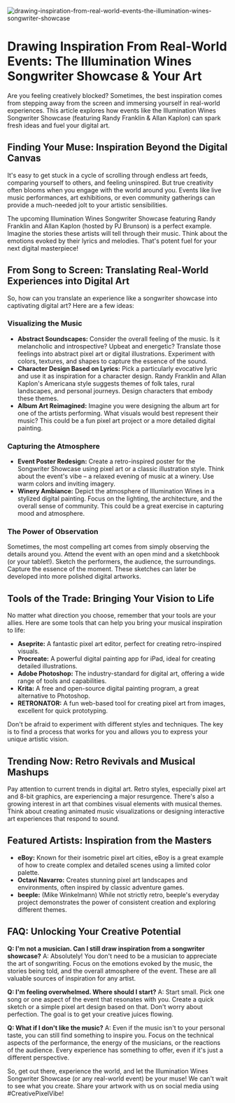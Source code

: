 ![drawing-inspiration-from-real-world-events-the-illumination-wines-songwriter-showcase](https://images.pexels.com/photos/6510337/pexels-photo-6510337.jpeg?auto=compress&cs=tinysrgb&fit=crop&h=627&w=1200)

# Drawing Inspiration From Real-World Events: The Illumination Wines Songwriter Showcase & Your Art

Are you feeling creatively blocked? Sometimes, the best inspiration comes from stepping away from the screen and immersing yourself in real-world experiences. This article explores how events like the Illumination Wines Songwriter Showcase (featuring Randy Franklin & Allan Kaplon) can spark fresh ideas and fuel your digital art.

## Finding Your Muse: Inspiration Beyond the Digital Canvas

It's easy to get stuck in a cycle of scrolling through endless art feeds, comparing yourself to others, and feeling uninspired. But true creativity often blooms when you engage with the world around you. Events like live music performances, art exhibitions, or even community gatherings can provide a much-needed jolt to your artistic sensibilities.

The upcoming Illumination Wines Songwriter Showcase featuring Randy Franklin and Allan Kaplon (hosted by PJ Brunson) is a perfect example.  Imagine the stories these artists will tell through their music. Think about the emotions evoked by their lyrics and melodies.  That's potent fuel for your next digital masterpiece!

## From Song to Screen: Translating Real-World Experiences into Digital Art

So, how can you translate an experience like a songwriter showcase into captivating digital art? Here are a few ideas:

### Visualizing the Music

*   **Abstract Soundscapes:**  Consider the overall feeling of the music. Is it melancholic and introspective? Upbeat and energetic? Translate those feelings into abstract pixel art or digital illustrations. Experiment with colors, textures, and shapes to capture the essence of the sound.
*   **Character Design Based on Lyrics:** Pick a particularly evocative lyric and use it as inspiration for a character design.  Randy Franklin and Allan Kaplon's Americana style suggests themes of folk tales, rural landscapes, and personal journeys. Design characters that embody these themes.
*   **Album Art Reimagined:** Imagine you were designing the album art for one of the artists performing. What visuals would best represent their music? This could be a fun pixel art project or a more detailed digital painting.

### Capturing the Atmosphere

*   **Event Poster Redesign:** Create a retro-inspired poster for the Songwriter Showcase using pixel art or a classic illustration style. Think about the event's vibe – a relaxed evening of music at a winery. Use warm colors and inviting imagery.
*   **Winery Ambiance:** Depict the atmosphere of Illumination Wines in a stylized digital painting. Focus on the lighting, the architecture, and the overall sense of community. This could be a great exercise in capturing mood and atmosphere.

### The Power of Observation

Sometimes, the most compelling art comes from simply observing the details around you. Attend the event with an open mind and a sketchbook (or your tablet!).  Sketch the performers, the audience, the surroundings.  Capture the essence of the moment.  These sketches can later be developed into more polished digital artworks.

## Tools of the Trade: Bringing Your Vision to Life

No matter what direction you choose, remember that your tools are your allies. Here are some tools that can help you bring your musical inspiration to life:

*   **Aseprite:** A fantastic pixel art editor, perfect for creating retro-inspired visuals.
*   **Procreate:** A powerful digital painting app for iPad, ideal for creating detailed illustrations.
*   **Adobe Photoshop:** The industry-standard for digital art, offering a wide range of tools and capabilities.
*   **Krita:** A free and open-source digital painting program, a great alternative to Photoshop.
*   **RETRONATOR:** A fun web-based tool for creating pixel art from images, excellent for quick prototyping.

Don't be afraid to experiment with different styles and techniques. The key is to find a process that works for you and allows you to express your unique artistic vision.

## Trending Now: Retro Revivals and Musical Mashups

Pay attention to current trends in digital art. Retro styles, especially pixel art and 8-bit graphics, are experiencing a major resurgence. There's also a growing interest in art that combines visual elements with musical themes. Think about creating animated music visualizations or designing interactive art experiences that respond to sound.

## Featured Artists: Inspiration from the Masters

*   **eBoy:**  Known for their isometric pixel art cities, eBoy is a great example of how to create complex and detailed scenes using a limited color palette.
*   **Octavi Navarro:**  Creates stunning pixel art landscapes and environments, often inspired by classic adventure games.
*   **beeple:** (Mike Winkelmann) While not strictly retro, beeple's everyday project demonstrates the power of consistent creation and exploring different themes.

## FAQ:  Unlocking Your Creative Potential

**Q: I'm not a musician. Can I still draw inspiration from a songwriter showcase?**
A: Absolutely!  You don't need to be a musician to appreciate the art of songwriting.  Focus on the emotions evoked by the music, the stories being told, and the overall atmosphere of the event. These are all valuable sources of inspiration for any artist.

**Q: I'm feeling overwhelmed. Where should I start?**
A: Start small.  Pick one song or one aspect of the event that resonates with you. Create a quick sketch or a simple pixel art design based on that. Don't worry about perfection. The goal is to get your creative juices flowing.

**Q: What if I don't like the music?**
A: Even if the music isn't to your personal taste, you can still find something to inspire you. Focus on the technical aspects of the performance, the energy of the musicians, or the reactions of the audience.  Every experience has something to offer, even if it's just a different perspective.

So, get out there, experience the world, and let the Illumination Wines Songwriter Showcase (or any real-world event) be your muse!  We can't wait to see what you create. Share your artwork with us on social media using #CreativePixelVibe!
